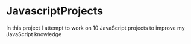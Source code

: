 # JavascriptProjects
In this project I attempt to work on 10 JavaScript projects to improve my JavaScript knowledge
